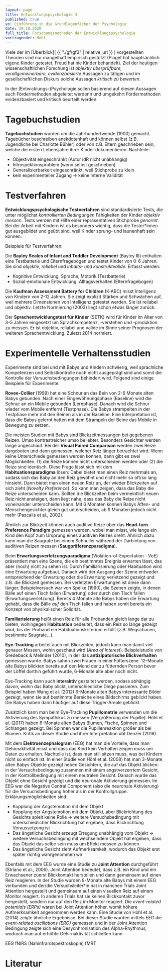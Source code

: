 ```yaml
---
layout: page
title: Entwicklungspsychologie 3
published: true
vo: Einführung in die Grundlagenfächer der Psychologie
date: 29.10.2020
full_title: Forschungsmethoden der Entwicklungspsychologie
vortragender: Höhl
---
```

Viele der im [Überblick]( {{ "./gf/gf3" | relative_url }} ) vorgestellten Theorien sind nur mangelhaft empirisch gestützt (Piaget hat hauptsächlich eigene Kinder getestet, Freud hat nie Kinder behandelt). Ziel der heutigen wissenschaftlichen Forschung ist _objektiv überprüfbare, verallgemeinerbare, evidenzbasierte_ Aussagen zu tätigen und im gesellschaftlichen Diskurs solche Aussagen _kritisch zu bewerten_.

In der (Entwicklungs-)Psychologie sollen basierend auf diesen Aussagen auch Fördermethoden abgeleitet werdenn und umgekehrt Fördermethoden evidenzbasiert und kritisch beurteilt werden.

# Tagebuchstudien

**Tagebuchstudien** wurden um die Jahrhundertwende (1900) gemacht. Tagebücher beschreiben anekdotenhaft und können selbst (z.B. Jugendliche bei Charlotte Bühler) oder von z.B. Eltern geschrieben sein, welche die ersten Lebensjahre ihrer Kinder dokumentieren. Nachteile:
* Objektivität eingeschränkt (Autor idR nicht unabhängig)
* Introspektionsproblem (wenn selbst geschrieben)
* Generalisierbarkeit eingeschränkt, weil Stichprobe zu klein
* kein experimenteller Zugang → keine interne Validität

# Testverfahren

**Entwicklungspsychologische Testverfahren** sind standardisierte Tests, die unter möglichst _kontrollierten Bedingungen_ Fähigkeiten der Kinder _objektiv messen_. Tests werden mit Hilfe einer repräsentativen Stichprobe _genormt_.
Bei der Arbeit mit Kindern ist es besonders wichtig, dass die Tester\*innen gut ausgebildet und geübt sind, weil Kinder sprung- und launenhaft sein können.

Beispiele für Testverfahren:

Die **Bayley Scales of Infant and Toddler Development** (Bayley III) enthalten eine Testbatterie und Elternfragebögen und testet Kinder von 0-6 Jahren. Sie sind _objektiv_,  _reliabel_ und _inhalts- und konstruktvalide_. Erfasst werden:
* Kognitive Entwicklung, Sprache, Motorik (Testbatterie)
* Sozial-emotionale Entwicklung, Alltagsverhalten (Elternfragebogen)

Die **Kaufman Assessment Battery for Children** (K-ABC) misst Intelligenz von Kindern von 2-12 Jahren. Sie zeigt explizit Stärken und Schwächen auf, weil mehrere Dimensionen von Intelligenz getestet werden. Sie ist reliabel und objektiv. Letzte Normierung (2003) liegt schon etwas länger zurück.

Der **Sprachentwicklungstest für Kinder** (SETK) wird für Kinder im Alter von 3-5 Jahren eingesetzt um Sprachkompetenz, -verstehen und -produktion zu messen. Er ist objektiv, reliabel und valide im Sinne seiner Prognosen der weiteren Sprachentwicklung. Zuletzt 2014 normiert.

# Experimentelle Verhaltensstudien

Experimente sind bei und mit Babys und Kindern schwierig, weil sprachliche Kompetenzen und Selbstkontrolle noch nicht ausgeprägt sind und somit die Kontrolle der Versuchsbedingungen behindert wird. Folgend sind einige Beispiele für Experimente:

**Rovee-Collier** (1999) hat eine Schnur an das Bein von 2-6 Monate alten Babys gebunden. Nach einer  Eingewöhnungsphase (Baseline) wird die Schnur an ein Mobile gebunden (Lernphase). Danach wird die Schnur wieder vom Mobile entfernt (Testphase). Die Babys strampelten in der Testphase mehr mit den Beinen als in der Baseline. Eine Interpretation ist, dass die Babys gelernt hatten mit dem Strampeln der Beine das Mobile in Bewegung zu setzen.

Die meisten Studien mit Babys sind Blickzeitmessungen bei gegebenen Reizen. Umso kontrastreicher umso beliebter. Besonders Gesichter werden lange angeschaut. Bei der **Visual Paired Comparison** werden zwei Reize dargeboten und dann gemessen, welcher Reiz länger betrachtet wird. Wenn keine Unterschiede gemessen werden können, dann gibt es zwei Möglichkeiten: (1) die Reize können nicht unterschieden werden oder (2) die Reize sind identisch. Diese Frage lässt sich mit dem **Habituationsparadigma** lösen: Dabei bietet man einen Reiz mehrmals an, sodass sich das Baby an den Reiz gewöhnt und nicht mehr so oft/so lang hinsieht. Dann bietet man einen neuen Reiz an, der wieder Blickzeiten auf sich zieht (_Novelty Preference_). So kann man zeigen, dass das Baby die Reize unterscheiden kann. Sollten die Blickzeiten beim vermeintlich neuen Reiz nicht ansteigen, dann liegt nahe, dass das Baby die Reize nicht voneinander unterscheiden kann. Mit 6 Monaten können Babys Affen- und Menschengesichter gleich gut unterscheiden, ab 9 Monaten jedoch nicht mehr (Pascalis et al., 2002).

Ähnlich zur Blickzeit können auch auditive Reize über das **Head-turn Preference Paradigm** gemessen werden, wobei man misst, wie lange ein Kind den Kopf zum Ursprung eines auditiven Reizes dreht.  Ähnlich dazu kann man die Saugrate bei einem Schnuller während der Darbietung von auditiven Reizen messen (**Saugpräferenzparadigma**).

Beim **Erwartungsverletzungsparadigma** (Violation-of-Expectation - VoE) präsentiert man eine Szene, die ein bestimmtes Ereignis erwarten lässt, das aber (noch) nicht zu sehen ist. Durch Familiarisierung oder Habituation wird eine Erwartung aufgebaut. Danach wird der Ausgang der Szene entweder entsprechend der Erwartung oder die Erwartung verletzend gezeigt und z.B. die Blickzeit gemessen. Bei verletzten Erwartungen ist diese dann länger. Beispielversuch war von Spelke (1990), die Szenen zeigte, in denen Bälle auf einen Tisch fallen (Erwartung) oder durch den Tisch fallen (Erwartungsverletzung). Bereits 4 Monate alte Babys haben die Erwartung gehabt, dass die Bälle _auf_ den Tisch fällen und haben somit bereits ein Konzept von physikalischer Solidität.

**Familiarisierung** heißt einen Reiz für alle Probanden gleich lange dar zu bieten, wohingegen **Habituation** bedeutet, dass ein Reiz so lange gezeigt wird, bis der Proband ein Habituationskriterium erfüllt (z.B. Wegschauen, bestimmte Saugrate...).

**Eye-Tracking** arbeitet auch mit Blickzeiten, jedoch kann man damit viel genauer Messen, wohin geschaut wird (_Area of Interest_). Beispielstudie von Gredeback & Melinder (2010), in der das **antizipatorische Blickverhalten** gemessen wurde. Babys sahen zwei Frauen in einer Fütterszene. 12-Monate alte Babys blickten bereits auf den Mund der zu fütternden Person bevor der Löffel dorthin geführt wurde, 6-Monate alte aber noch nicht.

Eye-Tracking kann auch **interaktiv** gestaltet werden, sodass abhängig davon, wohin das Baby blickt, unterschiedliche Dinge passieren. Zum Beispiel haben Wang et al. (2012) 6-Monate alten Babys interessante Bilder gezeigt, wenn sie auf bestimmte Bereiche eines Bildschirms geblickt haben. Die Babys haben dann häufiger auf diese Trigger-Areale geblickt.

Zusätzlich kann man beim Eye-Tracking **Pupillometrie** verwenden um die Aktivierung des Sympathikus zu messen (Vergrößerung der Pupille). Höhl et al. (2017) haben 6-Monate alten Babys Blumen, Fische, Spinnen und Schlangen gezeigt. Bei Spinnen war die Pupillenreaktion größer als bei Blumen. Kritik an dieser Studie und ihrer Interpretation übt Denzer (2018).

Mit dem **Elektroenzephalogram** (EEG) hat man die Vorteile, dass man Gehirnaktivität misst und dass das Kind kein Verhalten zeigen muss um Daten zu erhalten. Nachteile ist, dass man still sitzen muss, was bei Kindern nicht so einfach ist. In einer Studie von Höhl et al. (2008) hat man 3-Monate alten Babys Objekte gezeigt neben Gesichtern, die auf das Objekt blicken: in der Versuchsbedingung zusammen mit einem angstverzerrtem Gesicht, in der Kontrollbedingung mit einem neutralen Gesicht. Danach wurde das Objekt ohne Gesicht gezeigt und die neuronale Aktivierung gemessen. Im EEG war die Negative Central Component (also die neuronale Aktivierung) für die Versuchsbedingung höher als in der Kontrollgruppe. Erklärungsmöglichkeiten sind:
* Kopplung der Angstemotion mit dem Objekt
* Kopplung der Angstemotion mit dem Objekt, aber Blickrichtung des Gesichts spielt keine Rolle → weitere Versuchsbedingung mit unterschiedlicher Blickrichtung hat ergeben, dass Blickrichtung Voraussetzung ist
* Das ängstliche Gesicht erzeugt Erregung unabhängig vom Objekt → weitere Versuchsbedingung mit wechselndem Objekt hat ergeben, dass das Objekt das selbe sein muss um Effekt messen zu können
* Das ängstliche Gesicht zieht Aufmerksamkeit, wodurch das Objekt erst später richtig wahrgenommen wir

Ebenfalls mit dem EEG wurde eine Studie zu **Joint Attention** durchgeführt (Striano et al., 2006). Joint Attention bedeutet, dass z.B. ein Kind und ein Erwachsener zuerst Blickkontakt herstellen und dann gemeinsam auf einen Reiz reagieren. In der Studie wurden 9-Monate alte Babys mit einem EEG verbunden und der/die Versuchsleiter\*in hat in manchen Trials Joint Attention hergestellt und gemeinsam auf einen visuellen Reiz auf einem Monitor reagiert. In anderen Trials hat sie keinen Blickkontakt zuvor hergestellt, sondern nur auf den Reiz im Monitor reagiert. Die _event-related potentials (ERPs)_ waren bei Joint Attention höher, womit höhere Aufmerksamkeit angenommen werden kann. Eine Studie von Höhl et al. (2014) zeigte ähnliche Ergebnisse. Bei dieser Studie wurden mittels EEG die _event-related oscillations (ERO)_ gemessen und in der Joint Attention Bedingung zeigte sich eine Desycnhronisation des Alpha-Rhythmus, wodurch man auf erhöhte Gehirnaktivität schließen kann. 





EEG
fNIRS (Nahinfrarotspektroskopie)
fMRT

# Literatur
